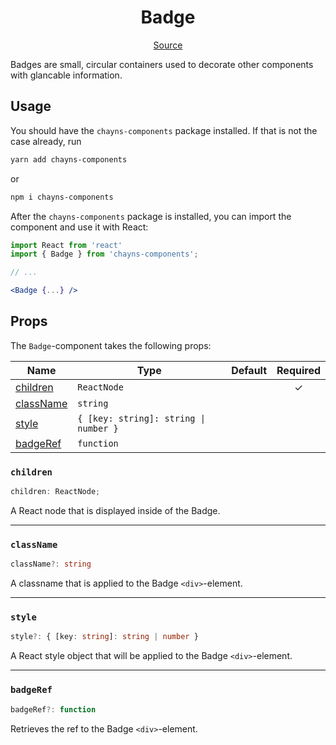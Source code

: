 <h1 align="center">Badge</h1>

<p align="center">
    <a href="/src/react-chayns-badge/component/Badge.jsx">Source</a>
</p>

Badges are small, circular containers used to decorate other components with
glancable information.

## Usage

You should have the `chayns-components` package installed. If that is not the
case already, run

```bash
yarn add chayns-components
```

or

```bash
npm i chayns-components
```

After the `chayns-components` package is installed, you can import the component
and use it with React:

```jsx
import React from 'react'
import { Badge } from 'chayns-components';

// ...

<Badge {...} />
```

## Props

The `Badge`-component takes the following props:

| Name                    | Type                                  | Default | Required |
| ----------------------- | ------------------------------------- | ------- | :------: |
| [children](#children)   | `ReactNode`                           |         |    ✓     |
| [className](#classname) | `string`                              |         |          |
| [style](#style)         | `{ [key: string]: string \| number }` |         |          |
| [badgeRef](#badgeref)   | `function`                            |         |          |

### `children`

```ts
children: ReactNode;
```

A React node that is displayed inside of the Badge.

---

### `className`

```ts
className?: string
```

A classname that is applied to the Badge `<div>`-element.

---

### `style`

```ts
style?: { [key: string]: string | number }
```

A React style object that will be applied to the Badge `<div>`-element.

---

### `badgeRef`

```ts
badgeRef?: function
```

Retrieves the ref to the Badge `<div>`-element.

